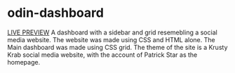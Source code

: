 # odin-dashboard
[LIVE PREVIEW](https://guileless-pie-4fba26.netlify.app/) A dashboard with a sidebar and grid resemebling a social media website. The website was made using CSS and HTML alone. The Main dashboard was made using CSS grid. The theme of the site is a Krusty Krab social media website, with the account of Patrick Star as the homepage.
